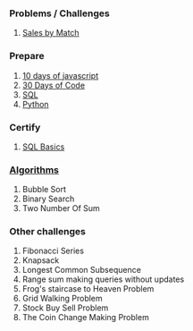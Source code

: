 ### Problems / Challenges
1. [Sales by Match](salesbymatch.js)


### Prepare
1. [10 days of javascript](10-days-of-javascript.md)
2. [30 Days of Code](30-days-of-code.md)
3. [SQL](sql.md)
4. [Python](python.md)

### Certify
1. [SQL Basics](sql-basics-cert-test.md)

### [Algorithms](algorithms.md)
1. Bubble Sort
2. Binary Search
3. Two Number Of Sum

### Other challenges
1. Fibonacci Series
2. Knapsack
3. Longest Common Subsequence
4. Range sum making queries without updates
5. Frog's staircase to Heaven Problem
6. Grid Walking Problem
7. Stock Buy Sell Problem
8. The Coin Change Making Problem